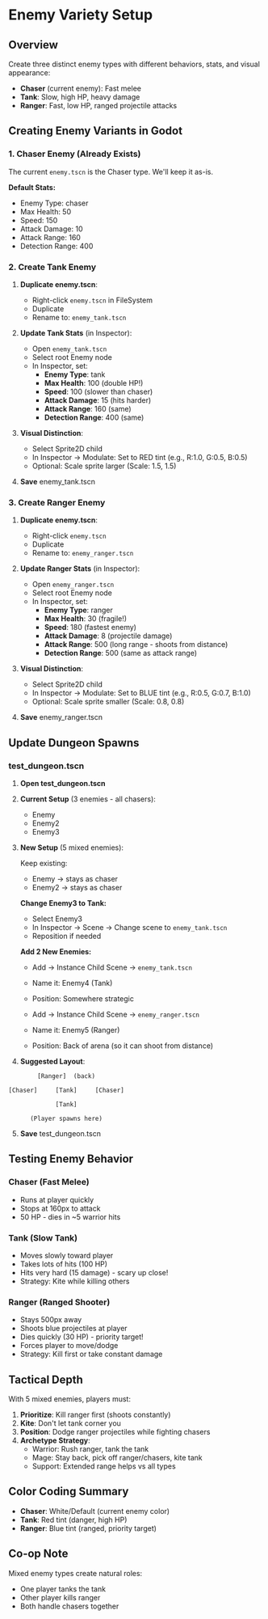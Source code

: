# Enemy Variety Setup

## Overview
Create three distinct enemy types with different behaviors, stats, and visual appearance:
- **Chaser** (current enemy): Fast melee
- **Tank**: Slow, high HP, heavy damage
- **Ranger**: Fast, low HP, ranged projectile attacks

## Creating Enemy Variants in Godot

### 1. Chaser Enemy (Already Exists)
The current `enemy.tscn` is the Chaser type. We'll keep it as-is.

**Default Stats:**
- Enemy Type: chaser
- Max Health: 50
- Speed: 150
- Attack Damage: 10
- Attack Range: 160
- Detection Range: 400

### 2. Create Tank Enemy

1. **Duplicate enemy.tscn**:
   - Right-click `enemy.tscn` in FileSystem
   - Duplicate
   - Rename to: `enemy_tank.tscn`

2. **Update Tank Stats** (in Inspector):
   - Open `enemy_tank.tscn`
   - Select root Enemy node
   - In Inspector, set:
     - **Enemy Type**: tank
     - **Max Health**: 100 (double HP!)
     - **Speed**: 100 (slower than chaser)
     - **Attack Damage**: 15 (hits harder)
     - **Attack Range**: 160 (same)
     - **Detection Range**: 400 (same)

3. **Visual Distinction**:
   - Select Sprite2D child
   - In Inspector → Modulate: Set to RED tint (e.g., R:1.0, G:0.5, B:0.5)
   - Optional: Scale sprite larger (Scale: 1.5, 1.5)

4. **Save** enemy_tank.tscn

### 3. Create Ranger Enemy

1. **Duplicate enemy.tscn**:
   - Right-click `enemy.tscn`
   - Duplicate
   - Rename to: `enemy_ranger.tscn`

2. **Update Ranger Stats** (in Inspector):
   - Open `enemy_ranger.tscn`
   - Select root Enemy node
   - In Inspector, set:
     - **Enemy Type**: ranger
     - **Max Health**: 30 (fragile!)
     - **Speed**: 180 (fastest enemy)
     - **Attack Damage**: 8 (projectile damage)
     - **Attack Range**: 500 (long range - shoots from distance)
     - **Detection Range**: 500 (same as attack range)

3. **Visual Distinction**:
   - Select Sprite2D child
   - In Inspector → Modulate: Set to BLUE tint (e.g., R:0.5, G:0.7, B:1.0)
   - Optional: Scale sprite smaller (Scale: 0.8, 0.8)

4. **Save** enemy_ranger.tscn

## Update Dungeon Spawns

### test_dungeon.tscn

1. **Open test_dungeon.tscn**

2. **Current Setup** (3 enemies - all chasers):
   - Enemy
   - Enemy2
   - Enemy3

3. **New Setup** (5 mixed enemies):

   Keep existing:
   - Enemy → stays as chaser
   - Enemy2 → stays as chaser

   **Change Enemy3 to Tank:**
   - Select Enemy3
   - In Inspector → Scene → Change scene to `enemy_tank.tscn`
   - Reposition if needed

   **Add 2 New Enemies:**
   - Add → Instance Child Scene → `enemy_tank.tscn`
   - Name it: Enemy4 (Tank)
   - Position: Somewhere strategic

   - Add → Instance Child Scene → `enemy_ranger.tscn`
   - Name it: Enemy5 (Ranger)
   - Position: Back of arena (so it can shoot from distance)

4. **Suggested Layout**:
```
        [Ranger]  (back)

[Chaser]     [Tank]     [Chaser]

             [Tank]

      (Player spawns here)
```

5. **Save** test_dungeon.tscn

## Testing Enemy Behavior

### Chaser (Fast Melee)
- Runs at player quickly
- Stops at 160px to attack
- 50 HP - dies in ~5 warrior hits

### Tank (Slow Tank)
- Moves slowly toward player
- Takes lots of hits (100 HP)
- Hits very hard (15 damage) - scary up close!
- Strategy: Kite while killing others

### Ranger (Ranged Shooter)
- Stays 500px away
- Shoots blue projectiles at player
- Dies quickly (30 HP) - priority target!
- Forces player to move/dodge
- Strategy: Kill first or take constant damage

## Tactical Depth

With 5 mixed enemies, players must:
1. **Prioritize**: Kill ranger first (shoots constantly)
2. **Kite**: Don't let tank corner you
3. **Position**: Dodge ranger projectiles while fighting chasers
4. **Archetype Strategy**:
   - Warrior: Rush ranger, tank the tank
   - Mage: Stay back, pick off ranger/chasers, kite tank
   - Support: Extended range helps vs all types

## Color Coding Summary
- **Chaser**: White/Default (current enemy color)
- **Tank**: Red tint (danger, high HP)
- **Ranger**: Blue tint (ranged, priority target)

## Co-op Note
Mixed enemy types create natural roles:
- One player tanks the tank
- Other player kills ranger
- Both handle chasers together
